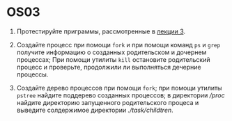# OS03

1. Протестируйте приграммы, рассмотренные в [лекции 3](https://github.com/mlkv52git/sibsutis_os-2022/blob/main/Лекции/Лекция3-2022%20.pdf).

2. Создайте процесс при помощи `fork` и при помощи команд `ps` и `grep` получите информацию о созданных родительском и дочернем процессах; При помощи утилиты `kill` остановите родительский процесс и проверьте, продолжили ли выполняться дечерние процессы.

3. Создайте дерево процессов при помощи `fork`; при помощи утилиты `pstree` найдите поддерево созданных процессов; в директории */proc* найдите директорию запущенного родительского процеса и выведите солдержимое директории *./task/childtren*.
